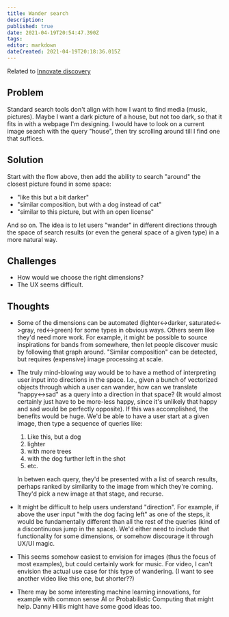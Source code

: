 ```yaml
---
title: Wander search
description: 
published: true
date: 2021-04-19T20:54:47.390Z
tags: 
editor: markdown
dateCreated: 2021-04-19T20:18:36.015Z
---
```


Related to [Innovate discovery](innovate-discovery.md)

## Problem

Standard search tools don't align with how I want to find media (music,
pictures).  Maybe I want a dark picture of a house, but not too dark, so that
it fits in with a webpage I'm designing.  I would have to look on a current
image search with the query "house", then try scrolling around till I find one
that suffices.

## Solution

Start with the flow above, then add the ability to search "around" the closest picture found in some space:
- "like this but a bit darker"
- "similar composition, but with a dog instead of cat"
- "similar to this picture, but with an open license"

And so on.  The idea is to let users "wander" in different directions through
the space of search results (or even the general space of a given type) in a
more natural way.

## Challenges

- How would we choose the right dimensions?
- The UX seems difficult.

## Thoughts

- Some of the dimensions can be automated (lighter<->darker, saturated<->gray,
  red<->green) for some types in obvious ways.  Others seem like they'd need
  more work.  For example, it might be possible to source inspirations for
  bands from somewhere, then let people discover music by following that graph
  around.  "Similar composition" can be detected, but requires (expensive)
  image processing at scale.
- The truly mind-blowing way would be to have a method of interpreting user
  input into directions in the space.  I.e., given a bunch of vectorized
  objects through which a user can wander, how can we translate "happy<->sad"
  as a query into a direction in that space?  (It would almost certainly just
  have to be more-less happy, since it's unlikely that happy and sad would be
  perfectly opposite).  If this was accomplished, the benefits would be huge.
  We'd be able to have a user start at a given image, then type a sequence of
  queries like:
  1. Like this, but a dog
  1. lighter
  1. with more trees
  1. with the dog further left in the shot
  1. etc.
  
  In betwen each query, they'd be presented with a list of search results,
  perhaps ranked by similarity to the image from which they're coming.  They'd
  pick a new image at that stage, and recurse.
- It might be difficult to help users understand "direction".  For example, if
  above the user input "with the dog facing left" as one of the steps, it would
  be fundamentally different than all the rest of the queries (kind of a
  discontinuous jump in the space).  We'd either need to include that
  functionality for some dimensions, or somehow discourage it through UX/UI
  magic.
- This seems somehow easiest to envision for images (thus the focus of most
  examples), but could certainly work for music.  For video, I can't envision
  the actual use case for this type of wandering.  (I want to see another video
  like this one, but shorter??)
- There may be some interesting machine learning innovations, for example with
  common sense AI or Probabilistic Computing that might help. Danny Hillis might
  have some good ideas too.
